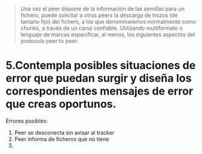 
> Una vez el peer dispone de la información de las semillas para un fichero, puede solicitar a otros peers la descarga de trozos (de tamaño fijo) del fichero, a los que denominaremos normalmente como chunks, a través de un canal confiable. Utilizando multiformato o lenguaje de marcas especificar, al menos, los siguientes aspectos del protocolo peer to peer:


# 5.Contempla posibles situaciones de error que puedan surgir y diseña los correspondientes mensajes de error que creas oportunos.

Errores posibles:
1. Peer se desconecta sin avisar al tracker
2. Peer informa de ficheros que no tiene
3.
